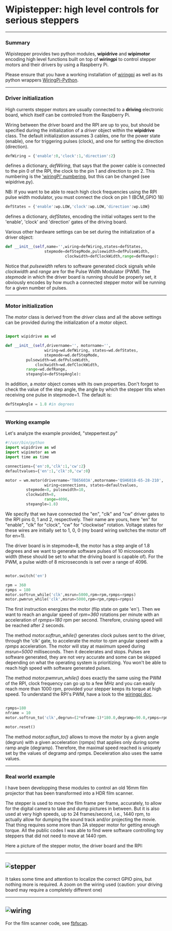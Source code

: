 # Wipistepper: high level controls for serious steppers

---

### Summary

Wipistepper provides two python modules, **wipidrive** and
**wipimotor** encoding high level functions built on top of **wiringpi**
to control stepper motors and their drivers by using a Raspberry Pi.

Please ensure that you have a working installation of
[wiringpi](http://wiringpi.com/) as well as its python wrappers
[WiringPi-Python](https://github.com/WiringPi/WiringPi-Python).

---

### Driver initialization

High currents stepper motors are usually connected to a **driving**
electronic board, which itself can be controled from the Raspberry
Pi.

Wiring between the driver board and the RPI are up to you, but should
be specified during the initialization of a *driver* object within the
**wipidrive** class. The default initialization assumes 3 cables, one
for the power state (enable), one for triggering pulses
(clock), and one for setting the direction (direction).

```python
defWiring = {'enable':0,'clock':1,'direction':2}
```

defines a dictionary, *defWiring*, that says that the power cable is
connected to the pin 0 of the RPI, the clock to the pin 1 and
direction to pin 2. This numbering is the ['wiringPi'
numbering](http://wiringpi.com/pins), but this can be changed (see
wipidrive.py).

NB: If you want to be able to reach high clock frequencies using the
RPI pulse width modulator, you must connect the clock on pin 1 (BCM_GPIO 18)

```python
defStates = {'enable':wp.LOW,'clock':wp.LOW,'direction':wp.LOW}
```

defines a dictionary, *defStates*, encoding the initial voltages sent
to the 'enable', 'clock' and 'direction' gates of the driving board.

Various other hardware settings can be set during the initialization
of a driver object:

```python
def __init__(self,name='',wiring=defWiring,states=defStates,
                 stepmode=defStepMode,pulsewidth=defPulseWidth,
		                  clockwidth=defClockWidth,range=defRange):
```				  

Notice that *pulsewidth* refers to software generated clock signals
while *clockwidth* and *range* are for the Pulse Width Modulator
(PWM). The *stepmode* in which the driver board is running should be
properly set, it obviously encodes by how much a connected stepper
motor will be running for a given number of pulses.

---

### Motor initialization

The *motor* class is derived from the *driver* class and all the above
settings can be provided during the initialization of a motor object.

```python

import wipidrive as wd

def __init__(self,drivername='', motorname='',
                 wiring=wd.defWiring, states=wd.defStates,
                 stepmode=wd.defStepMode,
		 pulsewidth=wd.defPulseWidth,
	         clockwidth=wd.defClockWidth,
		 range=wd.defRange,
		 stepangle=defStepAngle):
```

In addition, a *motor* object comes with its own properties. Don't
forget to check the value of the step angle, the angle by which the stepper
tilts when receiving  one pulse in stepmode=1. The default is:

```python
defStepAngle = 1.8 #in degrees
```

---

### Working example

Let's analyze the example provided, "steppertest.py"

```python
#!/usr/bin/python
import wipidrive as wd
import wipimotor as wm
import time as time

connections={'en':0,'clk':1,'cw':2}
defaultvalues={'en':1,'clk':0,'cw':0}

motor = wm.motor(drivername='TB65603A',motorname='QSH6018-65-28-210',
                 wiring=connections, states=defaultvalues,
		 stepmode=8, pulsewidth=10,
		 clockwidth=8,
                 range=4096,
		 stepangle=1.8)

```

We specify that we have connected the "en", "clk" and "cw" driver
gates to the RPI pins 0, 1 and 2, respectively. Their name are
yours, here "en" for "enable", "clk" for "clock", "cw" for "clockwise"
rotation. Voltage states for these wires are initially set to 1,
0, 0 (my board wiring switches the motor off for en=1).

The driver board is in stepmode=8, the motor has a step angle of 1.8
degrees and we want to generate software pulses of 10 microseconds
width (these should be set to what the driving board is capable of).
For the PWM, a pulse width of 8 microseconds is set over a range of
4096.


```python

motor.switch('en')

rpm = 360
rpmps = 180
motor.softrun_while('clk',msrun=5000,rpm=rpm,rpmps=rpmps)
motor.pwmrun_while('clk',msrun=5000,rpm=rpm,rpmps=rpmps)

```

The first instruction energizes the motor (flip state on gate 'en'). Then
we want to reach an angular speed of *rpm=360* rotations per minute with an
acceleration of *rpmps=180* rpm per second. Therefore, cruising speed
will be reached after 2 seconds.

The method *motor.softrun_while()* generates clock pulses sent to the
driver, through the 'clk' gate, to accelerate the motor to *rpm*
angular speed with a *rpmps* acceleration. The motor will stay at
maximum speed during *msrun=5000* milliseconds. Then it decelerates
and stops. Pulses are software generated, they are not very accurate
and some can be skipped depending on what the operating system is
prioritizing. You won't be able to reach high speed with software
generated pulses.

The method *motor.pwmrun_while()* does exactly the same using the
PWM of the RPI, clock frequency can go up to a few MHz and you can
easily reach more than 1000 rpm, provided your stepper keeps its
torque at high speed. To understand the RPI's PWM, have a look to the [wiringpi
doc](http://wiringpi.com/reference/raspberry-pi-specifics/).


```python

rpmps=180
nframe = 10
motor.softrun_to('clk',degrun=(2*nframe-1)*180.0,degramp=90.0,rpmps=rpmps)

motor.reset()

```

The method *motor.softun_to()* allows to move the motor by a given
angle (degrun) with a given acceleration (rpmps) that applies only
during some ramp angle (degramp). Therefore, the maximal speed reached
is uniquely set by the values of degramp and rpmps. Deceleration also
uses the same values.

---

### Real world example

I have been developping these modules to control an old 16mm film
projector that has been transformed into a HDR film scanner.

The stepper is used to move the film frame per frame, accurately, to
allow for the digital camera to take and dump pictures in between. But
it is also used at very high speeds, up to 24 frames/second, i.e., 1440
rpm, to actually allow for dumping the sound track and/or projecting the
movie. That thing requires some more than 3A stepper motor for getting enough
torque. All the public codes I was able to find were software
controlling toy steppers that did not need to move at 1440 rpm.

Here a picture of the stepper motor, the driver board and the RPI:

---
![stepper](/docs/stepdriverpi.jpg?raw=true)
---

It takes some time and attention to localize the correct GPIO pins,
but nothing more is required. A zoom on the wiring used (caution: your
driving board may require a completely different one)

---
![wiring](/docs/wiring.jpg?raw=true)
---

For the film scanner code, see [fbfscan](https://github.com/eatdust/fbfscan).

